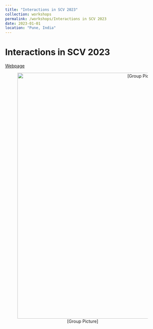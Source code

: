 ```yaml
---
title: "Interactions in SCV 2023"
collection: workshops
permalink: /workshops/Interactions in SCV 2023
date: 2023-01-01
location: "Pune, India"
---
```




Interactions in SCV 2023
======
[Webpage](https://sites.google.com/view/iiscv2023/home/reaching-iiser-pune)

<div style="text-align: center;">
    <figure>
        <img src="/files/SCV-2023.jpg" alt="[Group Picture]" style="width: 800px; display: block; margin: 0 auto;">
        <figcaption>[Group Picture]</figcaption>
    </figure>
</div> 



